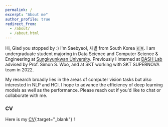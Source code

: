 ```yaml
---
permalink: /
excerpt: "About me"
author_profile: true
redirect_from:
  - /about/
  - /about.html
---
```


Hi, Glad you stopped by :) I'm Saebyeol, 새별 from South Korea 🇰🇷.
I am undergraduate student majoring in Data Science and Computer Science & Engineering at [Sungkyunkwan University](https://www.skku.edu/eng/).
Previously I interned at [DASH Lab](https://dash-lab.github.io/) advised by Prof. Simon S. Woo, and at SKT working with SKT SUPERNOVA team in 2022.

My research broadly lies in the areas of computer vision tasks but also interested in NLP and HCI. I hope to advance the efficiency of deep learning models as well as the performance. Please reach out if you'd like to chat or collaborate with me.

### CV

Here is my [CV](../files/saebyeol_cv.pdf){:target="\_blank"} !
